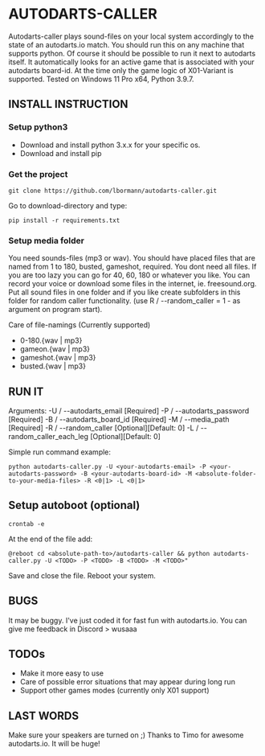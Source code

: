 # AUTODARTS-CALLER

Autodarts-caller plays sound-files on your local system accordingly to the state of an autodarts.io match. You should run this on any machine that supports python. Of course it should be possible to run it next to autodarts itself.
It automatically looks for an active game that is associated with your autodarts board-id.
At the time only the game logic of X01-Variant is supported.
Tested on Windows 11 Pro x64, Python 3.9.7.


## INSTALL INSTRUCTION


### Setup python3

- Download and install python 3.x.x for your specific os.
- Download and install pip


### Get the project

    git clone https://github.com/lbormann/autodarts-caller.git

Go to download-directory and type:

    pip install -r requirements.txt


### Setup media folder

You need sounds-files (mp3 or wav). You should have placed files that are named from 1 to 180, busted, gameshot, required. You dont need all files. If you are too lazy you can go for 40, 60, 180 or whatever you like. You can record your voice or download some files in the internet, ie. freesound.org.
Put all sound files in one folder and if you like create subfolders in this folder for random caller functionality. (use R / --random_caller = 1 - as argument on program start).

Care of file-namings (Currently supported)
- 0-180.{wav | mp3}
- gameon.{wav | mp3}
- gameshot.{wav | mp3}
- busted.{wav | mp3}


## RUN IT

Arguments:
-U / --autodarts_email [Required]
-P / --autodarts_password [Required]
-B / --autodarts_board_id [Required]
-M / --media_path [Required]
-R / --random_caller [Optional][Default: 0]
-L / --random_caller_each_leg [Optional][Default: 0]

Simple run command example:

    python autodarts-caller.py -U <your-autodarts-email> -P <your-autodarts-password> -B <your-autodarts-board-id> -M <absolute-folder-to-your-media-files> -R <0|1> -L <0|1>


## Setup autoboot (optional)

    crontab -e

At the end of the file add:

    @reboot cd <absolute-path-to>/autodarts-caller && python autodarts-caller.py -U <TODO> -P <TODO> -B <TODO> -M <TODO>" 

Save and close the file. Reboot your system.





## BUGS

It may be buggy. I've just coded it for fast fun with autodarts.io. You can give me feedback in Discord > wusaaa


## TODOs

- Make it more easy to use
- Care of possible error situations that may appear during long run 
- Support other games modes (currently only X01 support)


## LAST WORDS

Make sure your speakers are turned on ;)
Thanks to Timo for awesome autodarts.io. It will be huge!

